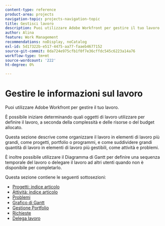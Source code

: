 ```yaml
---
content-type: reference
product-area: projects
navigation-topic: projects-navigation-topic
title: Gestisci lavoro
description: Puoi utilizzare Adobe Workfront per gestire il tuo lavoro. È possibile iniziare determinando quali oggetti di lavoro utilizzare per definire il lavoro, a seconda della complessità e delle risorse o del budget allocato. Questa sezione descrive come organizzare il lavoro in elementi di lavoro più grandi, come progetti, portfolio o programmi, e come suddividere grandi quantità di lavoro in elementi di lavoro più gestibili, come attività e problemi. È inoltre possibile utilizzare il Diagramma di Gantt per definire una sequenza temporale del lavoro o delegare il lavoro ad altri utenti quando non è disponibile per completarlo.
author: Alina
feature: Work Management
recommendations: noDisplay, noCatalog
exl-id: 5d17322b-e517-4475-aa77-faaeb4677152
source-git-commit: 0da724e975cfb1f0f7e36cffdc545c6223a14a76
workflow-type: tm+mt
source-wordcount: '222'
ht-degree: 0%

---
```


# Gestire le informazioni sul lavoro

Puoi utilizzare Adobe Workfront per gestire il tuo lavoro.

È possibile iniziare determinando quali oggetti di lavoro utilizzare per definire il lavoro, a seconda della complessità e delle risorse o del budget allocato.

Questa sezione descrive come organizzare il lavoro in elementi di lavoro più grandi, come progetti, portfolio o programmi, e come suddividere grandi quantità di lavoro in elementi di lavoro più gestibili, come attività e problemi.

È inoltre possibile utilizzare il Diagramma di Gantt per definire una sequenza temporale del lavoro o delegare il lavoro ad altri utenti quando non è disponibile per completarlo.

Questa sezione contiene le seguenti sottosezioni:

* [Progetti: indice articolo](../manage-work/projects/projects-overview.md)
* [Attività: indice articolo](../manage-work/tasks/tasks-overview.md)
* [Problemi](../manage-work/issues/issues-overview.md)
* [Grafico di Gantt](../manage-work/gantt-chart/the-gantt-chart.md)
* [Gestione Portfolio](../manage-work/portfolios/portfolio-management-overview.md)
* [Richieste](../manage-work/requests/requests-overview.md)
* [Delega lavoro](../manage-work/delegate-work/delegate-work.md)
